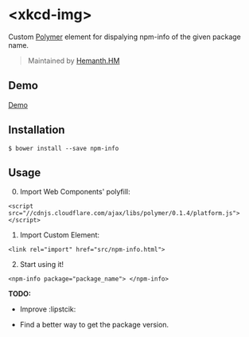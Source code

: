 # &lt;xkcd-img&gt;

Custom [Polymer](http://polymer-project.org/) element for dispalying npm-info of the given package name.

> Maintained by [Hemanth.HM](http://github.com/hemanth)

## Demo

[Demo](http://h3manth.com/demo/custom-elements/npm-info/)

## Installation

`$ bower install --save npm-info`

## Usage

0. Import Web Components' polyfill:

`<script src="//cdnjs.cloudflare.com/ajax/libs/polymer/0.1.4/platform.js"></script>`

1. Import Custom Element:

`<link rel="import" href="src/npm-info.html">`

2. Start using it!

`<npm-info package="package_name"> </npm-info>`


__TODO:__

* Improve :lipstcik:

* Find a better way to get the package version.


